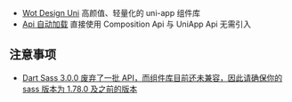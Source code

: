 - [Wot Design Uni](https://wot-design-uni.netlify.app) 高颜值、轻量化的 uni-app 组件库
- [Api 自动加载](https://github.com/antfu/unplugin-auto-import) 直接使用 Composition Api 与 UniApp Api 无需引入

## 注意事项

- [Dart Sass 3.0.0 废弃了一批 API，而组件库目前还未兼容，因此请确保你的 sass 版本为 1.78.0 及之前的版本](https://wot-design-uni.netlify.app/guide/quick-use.html#sass)
